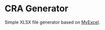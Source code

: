# CRA Generator

Simple XLSX file generator based on [MyExcel](https://github.com/jsegarra1971/MyExcel).

